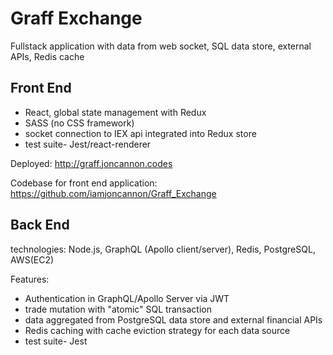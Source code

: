 # Graff Exchange

Fullstack application with data from web socket, SQL data store, external APIs, Redis cache

## Front End

- React, global state management with Redux
- SASS (no CSS framework) 
- socket connection to IEX api integrated into Redux store
- test suite- Jest/react-renderer

Deployed: http://graff.joncannon.codes

Codebase for front end application: https://github.com/iamjoncannon/Graff_Exchange

## Back End

technologies: Node.js, GraphQL (Apollo client/server), Redis, PostgreSQL, AWS(EC2) 

Features:
- Authentication in GraphQL/Apollo Server via JWT
- trade mutation with "atomic" SQL transaction 
- data aggregated from PostgreSQL data store and external financial APIs 
- Redis caching with cache eviction strategy for each data source
- test suite- Jest
